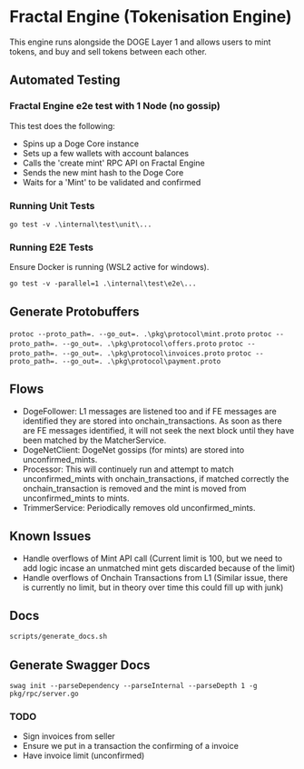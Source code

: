 # Fractal Engine (Tokenisation Engine)
This engine runs alongside the DOGE Layer 1 and allows users to mint tokens, and buy and sell tokens between each other.

## Automated Testing

### Fractal Engine e2e test with 1 Node (no gossip)
This test does the following: 
- Spins up a Doge Core instance
- Sets up a few wallets with account balances
- Calls the 'create mint' RPC API on Fractal Engine
- Sends the new mint hash to the Doge Core
- Waits for a 'Mint' to be validated and confirmed

### Running Unit Tests
`go test -v .\internal\test\unit\...`

### Running E2E Tests
Ensure Docker is running (WSL2 active for windows).

`go test -v -parallel=1 .\internal\test\e2e\...`

## Generate Protobuffers

`protoc --proto_path=. --go_out=. .\pkg\protocol\mint.proto`
`protoc --proto_path=. --go_out=. .\pkg\protocol\offers.proto`
`protoc --proto_path=. --go_out=. .\pkg\protocol\invoices.proto`
`protoc --proto_path=. --go_out=. .\pkg\protocol\payment.proto`

## Flows

- DogeFollower: L1 messages are listened too and if FE messages are identified they are stored into onchain_transactions. As soon as there are FE messages identified, it will not seek the next block until they have been matched by the MatcherService.
- DogeNetClient: DogeNet gossips (for mints) are stored into unconfirmed_mints.
- Processor: This will continuely run and attempt to match unconfirmed_mints with onchain_transactions, if matched correctly the onchain_transaction is removed and the mint is moved from unconfirmed_mints to mints.
- TrimmerService: Periodically removes old unconfirmed_mints.


## Known Issues

- Handle overflows of Mint API call (Current limit is 100, but we need to add logic incase an unmatched mint gets discarded because of the limit)
- Handle overflows of Onchain Transactions from L1 (Similar issue, there is currently no limit, but in theory over time this could fill up with junk)

## Docs

```sh
scripts/generate_docs.sh
```

## Generate Swagger Docs
`swag init --parseDependency --parseInternal --parseDepth 1 -g pkg/rpc/server.go`

### TODO 

- Sign invoices from seller
- Ensure we put in a transaction the confirming of a invoice
- Have invoice limit (unconfirmed)
